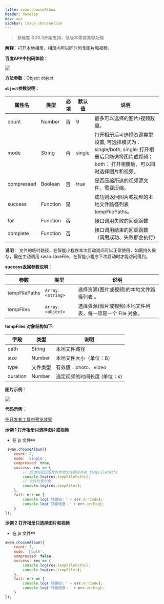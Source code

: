 ```yaml
---
title: swan.chooseAlbum
header: develop
nav: api
sidebar: image_chooseAlbum
---
```




> 基础库 3.30.3开始支持，低版本需做兼容处理

**解释**：打开本地相册，相册内可以同时包含图片和视频。

**百度APP中扫码体验：**

<img src="https://b.bdstatic.com/miniapp/assets/images/doc_demo/chooseAlbum.png"  class="demo-qrcode-image" />

**方法参数**：Object object

**`object`参数说明**：

|属性名 |类型  |必填 | 默认值 |说明|
|---- | ---- | ---- | ----|----|
|count  | Number | 否|9|  最多可以选择的图片/视频数量。|
|mode  | String| 否 |single| 打开相册后可选择资源类型设置, 可选择模式为： single/both; single: 打开相册后只能选择图片或视频； both： 打开相册后，可以同时选择图片和视频。|
|compressed | Boolean |否 |true |  是否压缩所选的视频源文件，需要压缩。|
|success |Function  |  是 | |成功则返回图片或视频的本地文件路径列表 tempFilePaths。|
|fail  |  Function |   否  | | 接口调用失败的回调函数|
|complete   | Function  |  否 | |  接口调用结束的回调函数（调用成功、失败都会执行）|

**说明**：
文件的临时路径，在智能小程序本次启动期间可以正常使用，如需持久保存，需在主动调用 swan.saveFile，在智能小程序下次启动时才能访问得到。


**success返回参数说明**：

|参数  |类型|  说明 |
|---- | ---- | ---- |
|tempFilePaths  | `Array.<string>` |选择资源(图片或视频)的本地文件路径列表 。|
|tempFiles  | ` Array.<object> ` |选择资源(图片或视频)本地文件列表，每一项是一个 File 对象。|

**tempFiles 对象结构如下:**

|字段 | 类型  |说明|
|---- | ---- | ---- |
|path  |  String  |本地文件路径|
|size   | Number | 本地文件大小（单位：B）|
|type|文件类型|有效值：photo、video|
|duration|Number|选定视频的时间长度 (单位：s)|

**图片示例**：

<div class="m-doc-custom-examples">
    <div class="m-doc-custom-examples-correct">
        <img src="https://b.bdstatic.com/miniapp/images/chooseAlbum.gif">
    </div>
    <div class="m-doc-custom-examples-correct">
        <img src=" ">
    </div>
    <div class="m-doc-custom-examples-correct">
        <img src=" ">
    </div>     
</div>

**代码示例**：

<a href="swanide://fragment/e0984aa8374449ead4cfb885dbf0ce331569502073433" title="在开发者工具中预览效果" target="_blank">在开发者工具中预览效果</a>

**示例 1 打开相册只选择图片或视频**
* 在 js 文件中

```js
 swan.chooseAlbum({
    count: 2,
    mode: 'single',
    compressed: true,
    success: res => {
        // 成功则返回图片的本地文件路径列表 tempFilePaths
        console.log(res.tempFilePaths);
        // 文件列表对象
        console.log(res.tempFiles);
    },
    fail: err => {
        console.log('错误码：' + err.errCode);
        console.log('错误信息：' + err.errMsg);
    }
});

```

**示例 2 打开相册只选择图片和视频**
* 在 js 文件中

```js
swan.chooseAlbum({
    count: 3,
    mode: 'both',
    compressed: false,
    success: res => {
        console.log(res.tempFilePaths);
        console.log(res.tempFiles);
    },
    fail: err => {
        console.log('错误码：' + err.errCode);
        console.log('错误信息：' + err.errMsg);
    }
});

```




